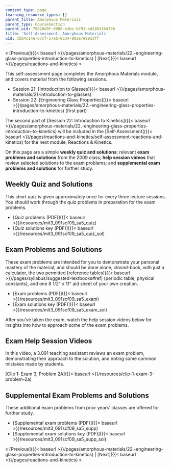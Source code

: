 ```yaml
---
content_type: page
learning_resource_types: []
parent_title: Amorphous Materials
parent_type: CourseSection
parent_uid: 79828d9f-9980-e3bc-b791-bd1403164706
title: 'Self-Assessment: Amorphous Materials'
uid: cbb4c14e-67cf-57ab-0634-902e7e8953ff
---
```


« [Previous]({{< baseurl >}}/pages/amorphous-materials/22.-engineering-glass-properties-introduction-to-kinetics) | [Next]({{< baseurl >}}/pages/reactions-and-kinetics) »

This self-assessment page completes the Amorphous Materials module, and covers material from the following sessions.

*   Session 21: [Introduction to Glasses]({{< baseurl >}}/pages/amorphous-materials/21-introduction-to-glasses)
*   Session 22: [Engineering Glass Properties]({{< baseurl >}}/pages/amorphous-materials/22.-engineering-glass-properties-introduction-to-kinetics) (first part)

The second part of [Session 22: Introduction to Kinetics]({{< baseurl >}}/pages/amorphous-materials/22.-engineering-glass-properties-introduction-to-kinetics) will be included in the [Self-Assessment]({{< baseurl >}}/pages/reactions-and-kinetics/self-assessment-reactions-and-kinetics) for the next module, Reactions & Kinetics.

On this page are a simple **weekly quiz and solutions**; relevant **exam problems and solutions** from the 2009 class; **help session videos** that review selected solutions to the exam problems; and **supplemental exam problems and solutions** for further study.

Weekly Quiz and Solutions
-------------------------

This short quiz is given approximately once for every three lecture sessions. You should work through the quiz problems in preparation for the exam problems.

*   [Quiz problems (PDF)]({{< baseurl >}}/resources/mit3_091scf09_sa5_quiz)
*   [Quiz solutions key (PDF)]({{< baseurl >}}/resources/mit3_091scf09_sa5_quiz_sol)

Exam Problems and Solutions
---------------------------

These exam problems are intended for you to demonstrate your personal mastery of the material, and should be done alone, closed-book, with just a calculator, the two permitted [reference tables]({{< baseurl >}}/pages/syllabus/suggested-textbooks#ref) (periodic table, physical constants), and one 8 1/2" x 11" aid sheet of your own creation.

*   [Exam problems (PDF)]({{< baseurl >}}/resources/mit3_091scf09_sa5_exam)
*   [Exam solutions key (PDF)]({{< baseurl >}}/resources/mit3_091scf09_sa5_exam_sol)

After you've taken the exam, watch the help session videos below for insights into how to approach some of the exam problems.

Exam Help Session Videos
------------------------

In this video, a 3.091 teaching assistant reviews an exam problem, demonstrating their approach to the solution, and noting some common mistakes made by students.

[Clip 1: Exam 3, Problem 2A]({{< baseurl >}}/resources/clip-1-exam-3-problem-2a)

Supplemental Exam Problems and Solutions
----------------------------------------

These additional exam problems from prior years' classes are offered for further study.

*   [Supplemental exam problems (PDF)]({{< baseurl >}}/resources/mit3_091scf09_sa5_supp)
*   [Supplemental exam solutions key (PDF)]({{< baseurl >}}/resources/mit3_091scf09_sa5_supp_sol)

« [Previous]({{< baseurl >}}/pages/amorphous-materials/22.-engineering-glass-properties-introduction-to-kinetics) | [Next]({{< baseurl >}}/pages/reactions-and-kinetics) »